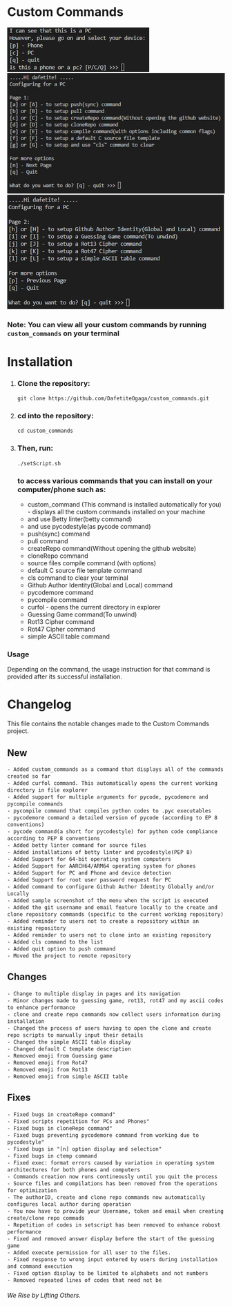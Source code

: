 # Custom Commands

![Device check Image](.intro.jpg)
![Main menu page 1](.main_menu.jpg)
![Main menu page 2](.main_menu2.jpg)

### Note: **You can view all your custom commands by running `custom_commands` on your terminal**

# Installation

1. ### **Clone the repository:**
   ```
   git clone https://github.com/DafetiteOgaga/custom_commands.git
   ```
2. ### **cd into the repository:**
   ```
   cd custom_commands
   ```
3. ### **Then, run:**
   ```
   ./setScript.sh
   ```
   ### **to access various commands that you can install on your computer/phone such as:**

   * custom_command (This command is installed automatically for you) - displays all the custom commands installed on your machine
   * and use Betty linter(betty command)
   * and use pycodestyle(as pycode command)
   * push(sync) command
   * pull command
   * createRepo command(Without opening the github website)
   * cloneRepo command
   * source files compile command (with options)
   * default C source file template command
   * cls command to clear your terminal
   * Github Author Identity(Global and Local) command
   * pycodemore command
   * pycompile command
   * curfol - opens the current directory in explorer
   * Guessing Game command(To unwind)
   * Rot13 Cipher command
   * Rot47 Cipher command
   * simple ASCII table command


### Usage

Depending on the command, the usage instruction for that command is provided after its successful installation.


# Changelog
This file contains the notable changes made to the Custom Commands project.

## New
	- Added custom_commands as a command that displays all of the commands created so far
	- Added curfol command. This automatically opens the current working directory in file explorer
	- Added support for multiple arguments for pycode, pycodemore and pycompile commands
	- pycompile command that compiles python codes to .pyc executables
	- pycodemore command a detailed version of pycode (according to EP 8 conventions)
	- pycode command(a short for pycodestyle) for python code compliance according to PEP 8 conventions
	- Added betty linter command for source files
	- Added installations of betty linter and pycodestyle(PEP 8)
	- Added Support for 64-bit operating system computers
	- Added Support for AARCH64/ARM64 operating system for phones
	- Added Support for PC and Phone and device detection
	- Added Support for root user password request for PC
	- Added command to configure Github Author Identity Globally and/or Locally
	- Added sample screenshot of the menu when the script is executed
	- Added the git username and email feature locally to the create and clone repository commands (specific to the current working repository)
	- Added reminder to users not to create a repository within an existing repository
	- Added reminder to users not to clone into an existing repository
    - Added cls command to the list
	- Added quit option to push command
    - Moved the project to remote repository


## Changes
	- Change to multiple display in pages and its navigation
	- Minor changes made to guessing game, rot13, rot47 and my ascii codes to enhance performance
	- clone and create repo commands now collect users information during installation
	- Changed the process of users having to open the clone and create repo scripts to manually input their details
    - Changed the simple ASCII table display
	- Changed default C template description
	- Removed emoji from Guessing game
	- Removed emoji from Rot47
	- Removed emoji from Rot13
	- Removed emoji from simple ASCII table


## Fixes
	- Fixed bugs in createRepo command"
	- Fixed scripts repetition for PCs and Phones"
	- Fixed bugs in cloneRepo command"
	- Fixed bugs preventing pycodemore command from working due to pycodestyle"
	- Fixed bugs in "[n] option display and selection"
	- Fixed bugs in ctemp command
	- Fixed exec: format errors caused by variation in operating system architectures for both phones and computers
	- Commands creation now runs contineously until you quit the process
	- Source files and compilations has been removed from the operations for optimization
	- The authorID, create and clone repo commands now automatically configures local author during operation
	- You now have to provide your Username, token and email when creating create/clone repo commads
	- Repetition of codes in setscript has been removed to enhance robost performance 
	- Fixed and removed answer display before the start of the guessing game
	- Added execute permission for all user to the files.
    - Fixed response to wrong input entered by users during installation and command execution
    - Fixed option display to be limited to alphabets and not numbers
	- Removed repeated lines of codes that need not be




###### We Rise by Lifting Others.

